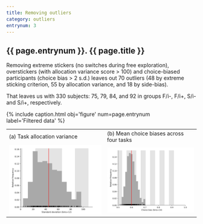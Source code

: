 ```yaml
---
title: Removing outliers
category: outliers
entrynum: 3
---
```


<a id="{{ page.entrynum }}"></a>
## {{ page.entrynum }}. {{ page.title }}

Removing extreme stickers (no switches during free exploration), overstickers (with allocation variance score > 100) and choice-biased participants (choice bias > 2 s.d.) leaves out 70 outliers (48 by extreme sticking criterion, 55 by allocation variance, and 18 by side-bias).

That leaves us with 330 subjects: 75, 79, 84, and 92 in groups F/i-, F/i+, S/i- and S/i+, respectively.

{% include caption.html 
    obj='figure' 
    num=page.entrynum  
    label='Filtered data' %}
<table class='imagegrid'>
    <tr>
        <td>(a) Task allocation variance</td>
        <td>(b) Mean choice biases across four tasks</td>
    </tr>
    <tr>
        <td><a href="/img/task_allocation_variance_clean.jpg"><img src="/img/task_allocation_variance_clean.jpg" alt="allocation_variance_clean" /></a></td>
        <td><a href="/img/average_choice_bias_across_tasks_clean.jpg"><img src="/img/average_choice_bias_across_tasks_clean.jpg" alt="allocation_variance_clean" /></a></td>
    </tr>
</table>
    
